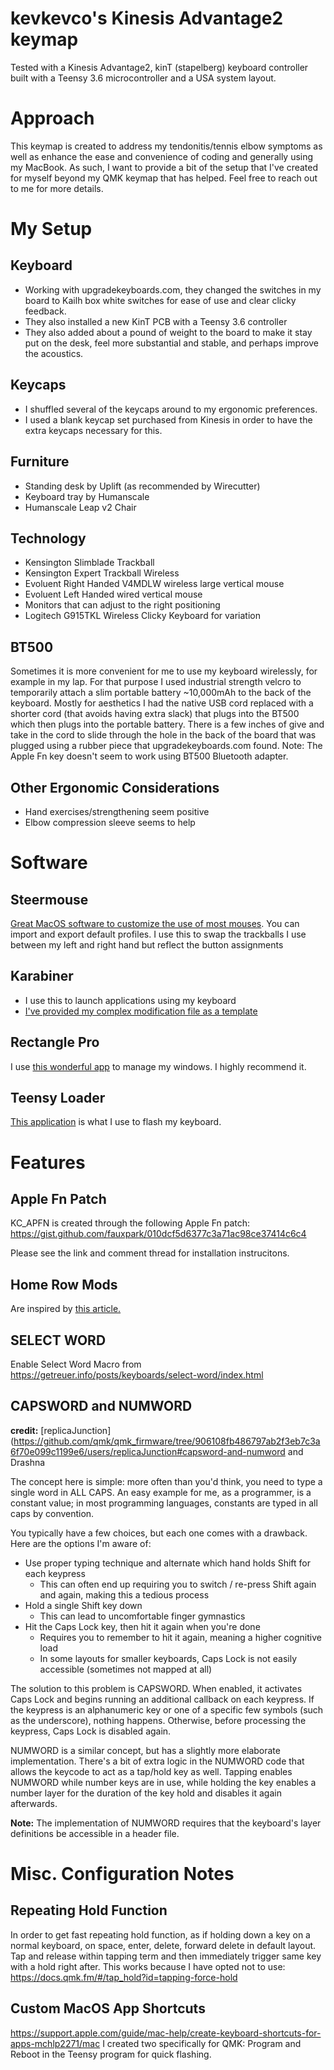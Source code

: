 # kevkevco's Kinesis Advantage2 keymap
Tested with a Kinesis Advantage2, kinT (stapelberg) keyboard controller built
with a Teensy 3.6 microcontroller and a USA system layout.

# Approach
This keymap is created to address my tendonitis/tennis elbow symptoms as well as enhance the ease and convenience of coding and generally using my MacBook. As such, I want to provide a bit of the setup that I've created for myself beyond my QMK keymap that has helped. Feel free to reach out to me for more details.
# My Setup
## Keyboard
- Working with upgradekeyboards.com, they changed the switches in my board to Kailh box white switches for ease of use and clear clicky feedback.
- They also installed a new KinT PCB with a Teensy 3.6 controller
- They also added about a pound of weight to the board to make it stay put on the desk, feel more substantial and stable, and perhaps improve the acoustics.
## Keycaps
- I shuffled several of the keycaps around to my ergonomic preferences.
- I used a blank keycap set purchased from Kinesis in order to have the extra keycaps necessary for this.
## Furniture
- Standing desk by Uplift (as recommended by Wirecutter)
- Keyboard tray by Humanscale
- Humanscale Leap v2 Chair

## Technology
- Kensington Slimblade Trackball
- Kensington Expert Trackball Wireless
- Evoluent Right Handed V4MDLW wireless large vertical mouse
- Evoluent Left Handed wired vertical mouse
- Monitors that can adjust to the right positioning
- Logitech G915TKL Wireless Clicky Keyboard for variation
## BT500
Sometimes it is more convenient for me to use my keyboard wirelessly, for example in my lap. For that purpose I used industrial strength velcro to temporarily attach a slim portable battery ~10,000mAh to the back of the keyboard. Mostly for aesthetics I had the native USB cord replaced with a shorter cord (that avoids having extra slack) that plugs into the BT500 which then plugs into the portable battery. There is a few inches of give and take in the cord to slide through the hole in the back of the board that was plugged using a rubber piece that upgradekeyboards.com found.
Note: The Apple Fn key doesn't seem to work using BT500 Bluetooth adapter.
## Other Ergonomic Considerations
- Hand exercises/strengthening seem positive
- Elbow compression sleeve seems to help

# Software
## Steermouse
[Great MacOS software to customize the use of most mouses](http://plentycom.jp/en/steermouse/). You can import and export default profiles. I use this to swap the trackballs I use between my left and right hand but reflect the button assignments
## Karabiner
- I use this to launch applications using my keyboard
- [I've provided my complex modification file as a template](karabiner_example.json)
## Rectangle Pro
I use [this wonderful app](https://rectangleapp.com/pro) to manage my windows. I highly recommend it.
## Teensy Loader
[This application](https://www.pjrc.com/teensy/loader.html) is what I use to flash my keyboard.
# Features
## Apple Fn Patch
KC_APFN is created through the following Apple Fn patch: https://gist.github.com/fauxpark/010dcf5d6377c3a71ac98ce37414c6c4

Please see the link and comment thread for installation instrucitons.

## Home Row Mods
Are inspired by [this article.](https://precondition.github.io/home-row-mods)
## SELECT WORD
Enable Select Word Macro from https://getreuer.info/posts/keyboards/select-word/index.html

## CAPSWORD and NUMWORD
**credit:** [replicaJunction](https://github.com/qmk/qmk_firmware/tree/906108fb486797ab2f3eb7c3a6f70e099c1199e6/users/replicaJunction#capsword-and-numword and Drashna

The concept here is simple: more often than you'd think, you need to type a single word in ALL CAPS. An easy example for me, as a programmer, is a constant value; in most programming languages, constants are typed in all caps by convention.

You typically have a few choices, but each one comes with a drawback. Here are the options I'm aware of:

* Use proper typing technique and alternate which hand holds Shift for each keypress
    * This can often end up requiring you to switch / re-press Shift again and again, making this a tedious process
* Hold a single Shift key down
    * This can lead to uncomfortable finger gymnastics
* Hit the Caps Lock key, then hit it again when you're done
    * Requires you to remember to hit it again, meaning a higher cognitive load
    * In some layouts for smaller keyboards, Caps Lock is not easily accessible (sometimes not mapped at all)
    
The solution to this problem is CAPSWORD. When enabled, it activates Caps Lock and begins running an additional callback on each keypress. If the keypress is an alphanumeric key or one of a specific few symbols (such as the underscore), nothing happens. Otherwise, before processing the keypress, Caps Lock is disabled again.

NUMWORD is a similar concept, but has a slightly more elaborate implementation. There's a bit of extra logic in the NUMWORD code that allows the keycode to act as a tap/hold key as well. Tapping enables NUMWORD while number keys are in use, while holding the key enables a number layer for the duration of the key hold and disables it again afterwards.

**Note:** The implementation of NUMWORD requires that the keyboard's layer definitions be accessible in a header file.
# Misc. Configuration Notes
## Repeating Hold Function
In order to get fast repeating hold function, as if holding down a key on a normal keyboard, on space, enter, delete, forward delete in default layout. Tap and release within tapping term and then immediately trigger same key with a hold right after. This works because I have opted not to use: https://docs.qmk.fm/#/tap_hold?id=tapping-force-hold

## Custom MacOS App Shortcuts
https://support.apple.com/guide/mac-help/create-keyboard-shortcuts-for-apps-mchlp2271/mac
I created two specifically for QMK: Program and Reboot in the Teensy program for quick flashing.